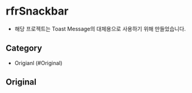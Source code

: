 # rfrSnackbar

- 해당 프로젝트는 Toast Message의 대체용으로 사용하기 위해 만들었습니다.

## Category

- Origianl (#Original)

## Original

